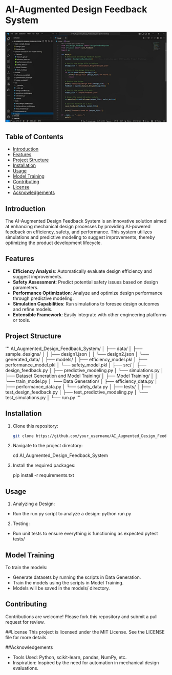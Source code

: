 # AI-Augmented Design Feedback System

![Project Banner](banner/structure.jpg) <!-- Add a banner image if you have one -->

## Table of Contents
- [Introduction](#introduction)
- [Features](#features)
- [Project Structure](#project-structure)
- [Installation](#installation)
- [Usage](#usage)
- [Model Training](#model-training)
- [Contributing](#contributing)
- [License](#license)
- [Acknowledgements](#acknowledgements)

## Introduction

The AI-Augmented Design Feedback System is an innovative solution aimed at enhancing mechanical design processes by providing AI-powered feedback on efficiency, safety, and performance. This system utilizes simulations and predictive modeling to suggest improvements, thereby optimizing the product development lifecycle.

## Features

- **Efficiency Analysis**: Automatically evaluate design efficiency and suggest improvements.
- **Safety Assessment**: Predict potential safety issues based on design parameters.
- **Performance Optimization**: Analyze and optimize design performance through predictive modeling.
- **Simulation Capabilities**: Run simulations to foresee design outcomes and refine models.
- **Extensible Framework**: Easily integrate with other engineering platforms or tools.

## Project Structure
'''
AI_Augmented_Design_Feedback_System/
│
├── data/
│   ├── sample_designs/
│   │   ├── design1.json
│   │   └── design2.json
│   └── generated_data/
│
├── models/
│   ├── efficiency_model.pkl
│   ├── performance_model.pkl
│   └── safety_model.pkl
│
├── src/
│   ├── design_feedback.py
│   ├── predictive_modeling.py
│   └── simulations.py
│
├── Dataset Generation and Model Training/
│   ├── Model Training/
│   │   └── train_model.py
│   └── Data Generation/
│       ├── efficiency_data.py
│       ├── performance_data.py
│       └── safety_data.py
│
├── tests/
│   ├── test_design_feedback.py
│   ├── test_predictive_modeling.py
│   └── test_simulations.py
│
└── run.py
'''



## Installation

1. Clone this repository:
   ```bash
   git clone https://github.com/your_username/AI_Augmented_Design_Feedback_System.git
   
2. Navigate to the project directory:
   
   cd AI_Augmented_Design_Feedback_System

3. Install the required packages:

     pip install -r requirements.txt

## Usage

1. Analyzing a Design:

- Run the run.py script to analyze a design:
   python run.py

2. Testing:

- Run unit tests to ensure everything is functioning as expected
   pytest tests/


## Model Training

To train the models:

- Generate datasets by running the scripts in Data Generation.
- Train the models using the scripts in Model Training.
- Models will be saved in the models/ directory.


## Contributing
Contributions are welcome! Please fork this repository and submit a pull request for review.

##License
This project is licensed under the MIT License. See the LICENSE file for more details.

##Acknowledgements
- Tools Used: Python, scikit-learn, pandas, NumPy, etc.
- Inspiration: Inspired by the need for automation in mechanical design evaluations.
